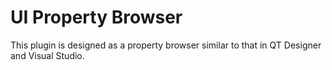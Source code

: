 # UI Property Browser

This plugin is designed as a property browser similar to that in QT Designer and Visual Studio.